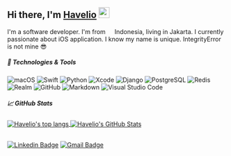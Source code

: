## Hi there, I'm [Havelio](https://github.com/havelio) <img src="https://media.giphy.com/media/hvRJCLFzcasrR4ia7z/giphy.gif" width="25px">
I'm a software developer. I'm from <img src="https://image.flaticon.com/icons/svg/323/323372.svg" width="13"/> Indonesia, living in Jakarta. I currently passionate about iOS application. I know my name is unique. IntegrityError is not mine 😎

##### 🔧 Technologies & Tools
![macOS](https://img.shields.io/badge/-macOS-333333?style=flat&logo=apple)
![Swift](https://img.shields.io/badge/-Swift-333333?style=flat&logo=swift)
![Python](https://img.shields.io/badge/-Python-333333?style=flat&logo=python)
![Xcode](https://img.shields.io/badge/-Xcode-333333?style=flat&logo=xcode)
![Django](https://img.shields.io/badge/-Django-333333?style=flat&logo=django)
![PostgreSQL](https://img.shields.io/badge/-PostgreSQL-333333?style=flat&logo=postgresql)
![Redis](https://img.shields.io/badge/-Redis-333333?style=flat&logo=redis)
![Realm](https://img.shields.io/badge/-Realm-333333?style=flat&logo=realm)
![GitHub](https://img.shields.io/badge/-GitHub-333333?style=flat&logo=github)
![Markdown](https://img.shields.io/badge/-Markdown-333333?style=flat&logo=markdown)
![Visual Studio Code](https://img.shields.io/badge/-Visual%20Studio%20Code-333333?style=flat&logo=visual-studio-code&logoColor=007ACC)

##### &#x1f4c8; GitHub Stats
<a href="https://github.com/havelio/havelio">
  <img align="center" src="https://github-readme-stats.vercel.app/api/top-langs/?username=havelio" alt="Havelio's top langs"/>
</a>

<a href="https://github.com/havelio/havelio">
  <img align="center" src="https://github-readme-stats.vercel.app/api?username=havelio&hide=stars&show_icons=true&line_height=32&count_private=true" alt="Havelio's GitHub Stats" />
</a>

\
[![Linkedin Badge](https://img.shields.io/badge/-Havelio_Henar-blue?style=flat-square&logo=Linkedin&logoColor=white&link=https://www.linkedin.com/in/havelio/)](https://www.linkedin.com/in/havelio/) 
[![Gmail Badge](https://img.shields.io/badge/-havelioh@gmail.com-c14438?style=flat-square&logo=Gmail&logoColor=white&link=mailto:havelioh@gmail.com)](mailto:havelioh@gmail.com)
